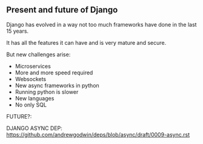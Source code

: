 ## Present and future of Django

Django has evolved in a way not too much frameworks have done in the last 15 years.

It has all the features it can have and is very mature and secure.

But new challenges arise:

* Microservices
* More and more speed required
* Websockets
* New async frameworks in python
* Running python is slower
* New languages
* No only SQL



FUTURE?:

DJANGO ASYNC DEP:
https://github.com/andrewgodwin/deps/blob/async/draft/0009-async.rst 